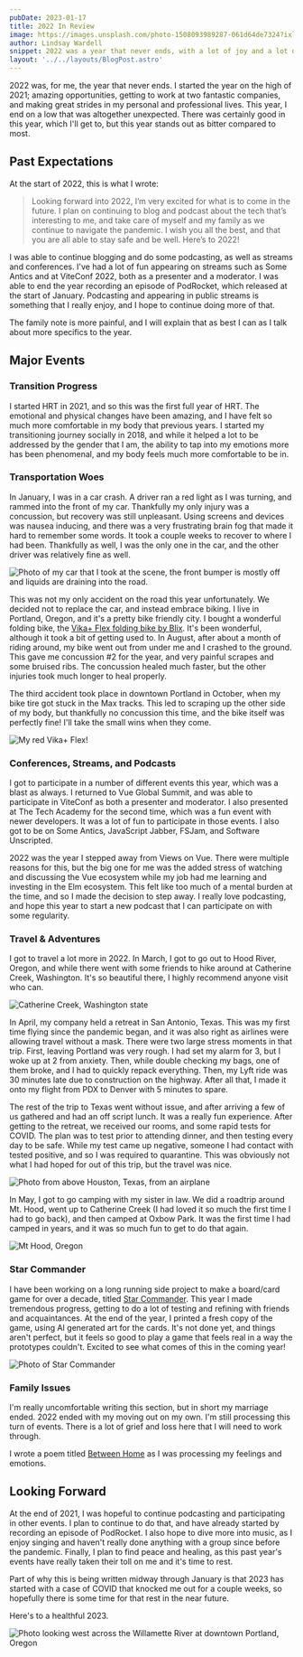 ```yaml
---
pubDate: 2023-01-17
title: 2022 In Review
image: https://images.unsplash.com/photo-1508093989287-061d64de7324?ixlib=rb-4.0.3&ixid=MnwxMjA3fDB8MHxwaG90by1wYWdlfHx8fGVufDB8fHx8&auto=format&fit=crop&w=988&q=80
author: Lindsay Wardell
snippet: 2022 was a year that never ends, with a lot of joy and a lot of painful experiences.
layout: '../../layouts/BlogPost.astro'
---
```

2022 was, for me, the year that never ends. I started the year on the high of 2021; amazing opportunities, getting to work at two fantastic companies, and making great strides in my personal and professional lives. This year, I end on a low that was altogether unexpected. There was certainly good in this year, which I'll get to, but this year stands out as bitter compared to most.

## Past Expectations

At the start of 2022, this is what I wrote:

> Looking forward into 2022, I’m very excited for what is to come in the future. I plan on continuing to blog and podcast about the tech that’s interesting to me, and take care of myself and my family as we continue to navigate the pandemic. I wish you all the best, and that you are all able to stay safe and be well. Here’s to 2022!

I was able to continue blogging and do some podcasting, as well as streams and conferences. I've had a lot of fun appearing on streams such as Some Antics and at ViteConf 2022, both as a presenter and a moderator. I was able to end the year recording an episode of PodRocket, which released at the start of January. Podcasting and appearing in public streams is something that I really enjoy, and I hope to continue doing more of that.

The family note is more painful, and I will explain that as best I can as I talk about more specifics to the year.

## Major Events

### Transition Progress

I started HRT in 2021, and so this was the first full year of HRT. The emotional and physical changes have been amazing, and I have felt so much more comfortable in my body that previous years. I started my transitioning journey socially in 2018, and while it helped a lot to be addressed by the gender that I am, the ability to tap into my emotions more has been phenomenal, and my body feels much more comfortable to be in.

### Transportation Woes

In January, I was in a car crash. A driver ran a red light as I was turning, and rammed into the front of my car. Thankfully my only injury was a concussion, but recovery was still unpleasant. Using screens and devices was nausea inducing, and there was a very frustrating brain fog that made it hard to remember some words. It took a couple weeks to recover to where I had been. Thankfully as well, I was the only one in the car, and the other driver was relatively fine as well.

![Photo of my car that I took at the scene, the front bumper is mostly off and liquids are draining into the road.](/blog/car-crash.jpeg)

This was not my only accident on the road this year unfortunately. We decided not to replace the car, and instead embrace biking. I live in Portland, Oregon, and it's a pretty bike friendly city. I bought a wonderful folding bike, the [Vika+ Flex folding bike by Blix](https://blixbike.com/products/vika-electric-folding-bike). It's been wonderful, although it took a bit of getting used to. In August, after about a month of riding around, my bike went out from under me and I crashed to the ground. This gave me concussion #2 for the year, and very painful scrapes and some bruised ribs. The concussion healed much faster, but the other injuries took much longer to heal properly.

The third accident took place in downtown Portland in October, when my bike tire got stuck in the Max tracks. This led to scraping up the other side of my body, but thankfully no concussion this time, and the bike itself was perfectly fine! I'll take the small wins when they come.

![My red Vika+ Flex!](/blog/bike.jpeg)

### Conferences, Streams, and Podcasts

I got to participate in a number of different events this year, which was a blast as always. I returned to Vue Global Summit, and was able to participate in ViteConf as both a presenter and moderator. I also presented at The Tech Academy for the second time, which was a fun event with newer developers. It was a lot of fun to participate in those events. I also got to be on Some Antics, JavaScript Jabber, FSJam, and Software Unscripted.

2022 was the year I stepped away from Views on Vue. There were multiple reasons for this, but the big one for me was the added stress of watching and discussing the Vue ecosystem while my job had me learning and investing in the Elm ecosystem. This felt like too much of a mental burden at the time, and so I made the decision to step away. I really love podcasting, and hope this year to start a new podcast that I can participate on with some regularity.

### Travel & Adventures

I got to travel a lot more in 2022. In March, I got to go out to Hood River, Oregon, and while there went with some friends to hike around at Catherine Creek, Washington. It's so beautiful there, I highly recommend anyone visit who can.

![Catherine Creek, Washington state](/blog/catherine-creek.jpeg)

In April, my company held a retreat in San Antonio, Texas. This was my first time flying since the pandemic began, and it was also right as airlines were allowing travel without a mask. There were two large stress moments in that trip. First, leaving Portland was very rough. I had set my alarm for 3, but I woke up at 2 from anxiety. Then, while double checking my bags, one of them broke, and I had to quickly repack everything. Then, my Lyft ride was 30 minutes late due to construction on the highway. After all that, I made it onto my flight from PDX to Denver with 5 minutes to spare.

The rest of the trip to Texas went without issue, and after arriving a few of us gathered and had an off script lunch. It was a really fun experience. After getting to the retreat, we received our rooms, and some rapid tests for COVID. The plan was to test prior to attending dinner, and then testing every day to be safe. While my test came up negative, someone I had contact with tested positive, and so I was required to quarantine. This was obviously not what I had hoped for out of this trip, but the travel was nice.

![Photo from above Houston, Texas, from an airplane](/blog/flight-over-houston.jpg)

In May, I got to go camping with my sister in law. We did a roadtrip around Mt. Hood, went up to Catherine Creek (I had loved it so much the first time I had to go back), and then camped at Oxbow Park. It was the first time I had camped in years, and it was so much fun to get to do that again.

![Mt Hood, Oregon](/blog/mt-hood.jpg)

### Star Commander

I have been working on a long running side project to make a board/card game for over a decade, titled [Star Commander](https://www.starcomgame.com/). This year I made tremendous progress, getting to do a lot of testing and refining with friends and acquaintances. At the end of the year, I printed a fresh copy of the game, using AI generated art for the cards. It's not done yet, and things aren't perfect, but it feels so good to play a game that feels real in a way the prototypes couldn't. Excited to see what comes of this in the coming year!

![Photo of Star Commander](/blog/starcom.jpeg)

### Family Issues

I'm really uncomfortable writing this section, but in short my marriage ended. 2022 ended with my moving out on my own. I'm still processing this turn of events. There is a lot of grief and loss here that I will need to work through.

I wrote a poem titled [Between Home](/blog/between-hope) as I was processing my feelings and emotions.

## Looking Forward

At the end of 2021, I was hopeful to continue podcasting and participating in other events. I plan to continue to do that, and have already started by recording an episode of PodRocket. I also hope to dive more into music, as I enjoy singing and haven't really done anything with a group since before the pandemic. Finally, I plan to find peace and healing, as this past year's events have really taken their toll on me and it's time to rest.

Part of why this is being written midway through January is that 2023 has started with a case of COVID that knocked me out for a couple weeks, so hopefully there is some time for that rest in the near future.

Here's to a healthful 2023.

![Photo looking west across the Willamette River at downtown Portland, Oregon](/blog/willamette-river.jpeg)